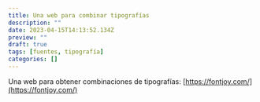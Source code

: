 ```yaml
---
title: Una web para combinar tipografías
description: ""
date: 2023-04-15T14:13:52.134Z
preview: ""
draft: true
tags: [fuentes, tipografía]
categories: []
---
```


Una web para obtener combinaciones de tipografías: [https://fontjoy.com/](https://fontjoy.com/)
